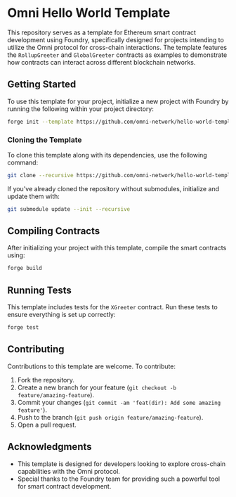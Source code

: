 # Omni Hello World Template

This repository serves as a template for Ethereum smart contract development using Foundry, specifically designed for projects intending to utilize the Omni protocol for cross-chain interactions. The template features the `RollupGreeter` and `GlobalGreeter` contracts as examples to demonstrate how contracts can interact across different blockchain networks.

## Getting Started

To use this template for your project, initialize a new project with Foundry by running the following within your project directory:

```bash
forge init --template https://github.com/omni-network/hello-world-template.git
```

### Cloning the Template

To clone this template along with its dependencies, use the following command:

```bash
git clone --recursive https://github.com/omni-network/hello-world-template.git
```

If you've already cloned the repository without submodules, initialize and update them with:

```bash
git submodule update --init --recursive
```

## Compiling Contracts

After initializing your project with this template, compile the smart contracts using:

```bash
forge build
```

## Running Tests

This template includes tests for the `XGreeter` contract. Run these tests to ensure everything is set up correctly:

```bash
forge test
```

## Contributing

Contributions to this template are welcome. To contribute:

1. Fork the repository.
2. Create a new branch for your feature (`git checkout -b feature/amazing-feature`).
3. Commit your changes (`git commit -am 'feat(dir): Add some amazing feature'`).
4. Push to the branch (`git push origin feature/amazing-feature`).
5. Open a pull request.

## Acknowledgments

- This template is designed for developers looking to explore cross-chain capabilities with the Omni protocol.
- Special thanks to the Foundry team for providing such a powerful tool for smart contract development.
